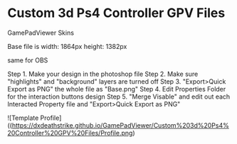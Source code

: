 # Custom 3d Ps4 Controller GPV Files
GamePadViewer Skins

Base file is
width: 1864px
height: 1382px

same for OBS


Step 1. Make your design in the photoshop file
Step 2. Make sure "highlights" and "background" layers are turned off
Step 3. "Export>Quick Export as PNG" the whole file as "Base.png"
Step 4. Edit Properties Folder for the interaction buttons design
Step 5. "Merge Visable" and edit out each Interacted Property file and "Export>Quick Export as PNG"

![Template Profile]((https://dxdeathstrike.github.io/GamePadViewer/Custom%203d%20Ps4%20Controller%20GPV%20Files/Profile.png)
